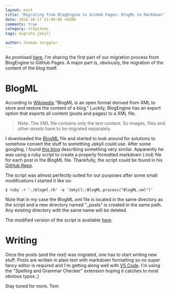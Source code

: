 ```yaml
---
layout: post
title: "Migrating from BlogEngine to GitHub Pages: BlogML to Markdown"
date: 2016-10-17 21:49:06 +0200
comments: true
category: ntSystems
tags: migrate jekyll

author: thomas torggler
---
```

As promised [here](https://ntsystems.it/post/Welcome-to-the-all-new-ntSystems), I'm sharing the first part of our migration process from BlogEngine to GitHub Pages. A major part is, obviously, the migration of the content of the blog itself.

<!-- more -->

# BlogML
According to [Wikipedia](https://en.wikipedia.org/wiki/BlogML) "BlogML is an open format derived from XML to store and restore the content of a blog." Luckily, BlogEngine has an export option that exports all content (posts and pages) to a XML file. 
> Note: The XML file contains only the text content. So images, files and other _assets_ have to be migrated separately.

I downloaded the [BlogML](https://ntsystems.it/assets/2016/BlogML.xml) file and started to look around for solutions to somehow convert the stuff to something Jekyll could use. After some googling, I found [this blog](http://philippkueng.ch/migrate-from-blogengine-dot-net-to-jekyll.html) describing something very similar. Apparently he was using a ruby script to create a properly formatted markdown (.md) file for each post in the BlogML file. Thankfully, the script could be found in his [GitHub Repo](https://github.com/philippkueng/philippkueng.github.com/blob/30ef1570f06d33938b18d5eee7767d6641b9a779/source/_import/blogml.rb).

The script was almost perfectly suited for our purposes after some small modifications I started it like so:

```
$ ruby -r './blogml.rb' -e 'Jekyll::BlogML.process("BlogML.xml")'
```

Note that in my case the BlogML.xml file is located in the same directory as the script and a new directory named "_posts" is created in the same path. Any existing directory with the same name will be deleted.

The modified version of the script is available [here](https://ntsystems.it/assets/2016/blogml.rb).

# Writing
Once the posts (and the rest) was migrated, one has to start writing new stuff. Posts are written in plain text with markdown formatting so no super fancy editor is required and I'm getting along well with [VS Code](https://code.visualstudio.com). I'm using the "Spelling and Grammar Checker" extension hoping it catches to most obvious typos ;) 


Stay tuned for more.
Tom